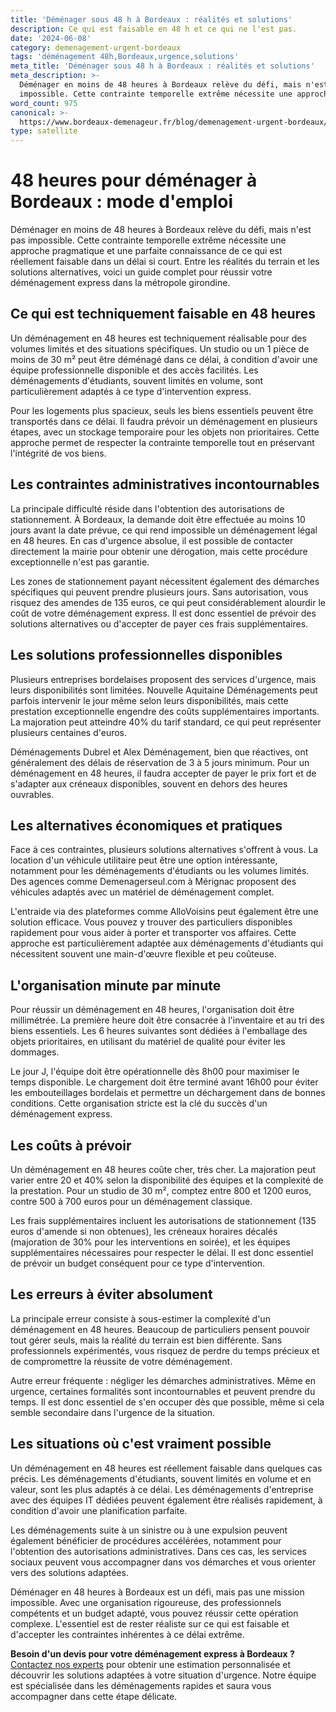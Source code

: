```yaml
---
title: 'Déménager sous 48 h à Bordeaux : réalités et solutions'
description: Ce qui est faisable en 48 h et ce qui ne l'est pas.
date: '2024-06-08'
category: demenagement-urgent-bordeaux
tags: 'déménagement 48h,Bordeaux,urgence,solutions'
meta_title: 'Déménager sous 48 h à Bordeaux : réalités et solutions'
meta_description: >-
  Déménager en moins de 48 heures à Bordeaux relève du défi, mais n'est pas
  impossible. Cette contrainte temporelle extrême nécessite une approche pragm.
word_count: 975
canonical: >-
  https://www.bordeaux-demenageur.fr/blog/demenagement-urgent-bordeaux/demenager-48h-bordeaux-realites-solutions
type: satellite
---
```



# 48 heures pour déménager à Bordeaux : mode d'emploi

Déménager en moins de 48 heures à Bordeaux relève du défi, mais n'est pas impossible. Cette contrainte temporelle extrême nécessite une approche pragmatique et une parfaite connaissance de ce qui est réellement faisable dans un délai si court. Entre les réalités du terrain et les solutions alternatives, voici un guide complet pour réussir votre déménagement express dans la métropole girondine.

## Ce qui est techniquement faisable en 48 heures

Un déménagement en 48 heures est techniquement réalisable pour des volumes limités et des situations spécifiques. Un studio ou un 1 pièce de moins de 30 m² peut être déménagé dans ce délai, à condition d'avoir une équipe professionnelle disponible et des accès facilités. Les déménagements d'étudiants, souvent limités en volume, sont particulièrement adaptés à ce type d'intervention express.

Pour les logements plus spacieux, seuls les biens essentiels peuvent être transportés dans ce délai. Il faudra prévoir un déménagement en plusieurs étapes, avec un stockage temporaire pour les objets non prioritaires. Cette approche permet de respecter la contrainte temporelle tout en préservant l'intégrité de vos biens.

## Les contraintes administratives incontournables

La principale difficulté réside dans l'obtention des autorisations de stationnement. À Bordeaux, la demande doit être effectuée au moins 10 jours avant la date prévue, ce qui rend impossible un déménagement légal en 48 heures. En cas d'urgence absolue, il est possible de contacter directement la mairie pour obtenir une dérogation, mais cette procédure exceptionnelle n'est pas garantie.

Les zones de stationnement payant nécessitent également des démarches spécifiques qui peuvent prendre plusieurs jours. Sans autorisation, vous risquez des amendes de 135 euros, ce qui peut considérablement alourdir le coût de votre déménagement express. Il est donc essentiel de prévoir des solutions alternatives ou d'accepter de payer ces frais supplémentaires.

## Les solutions professionnelles disponibles

Plusieurs entreprises bordelaises proposent des services d'urgence, mais leurs disponibilités sont limitées. Nouvelle Aquitaine Déménagements peut parfois intervenir le jour même selon leurs disponibilités, mais cette prestation exceptionnelle engendre des coûts supplémentaires importants. La majoration peut atteindre 40% du tarif standard, ce qui peut représenter plusieurs centaines d'euros.

Déménagements Dubrel et Alex Déménagement, bien que réactives, ont généralement des délais de réservation de 3 à 5 jours minimum. Pour un déménagement en 48 heures, il faudra accepter de payer le prix fort et de s'adapter aux créneaux disponibles, souvent en dehors des heures ouvrables.

## Les alternatives économiques et pratiques

Face à ces contraintes, plusieurs solutions alternatives s'offrent à vous. La location d'un véhicule utilitaire peut être une option intéressante, notamment pour les déménagements d'étudiants ou les volumes limités. Des agences comme Demenagerseul.com à Mérignac proposent des véhicules adaptés avec un matériel de déménagement complet.

L'entraide via des plateformes comme AlloVoisins peut également être une solution efficace. Vous pouvez y trouver des particuliers disponibles rapidement pour vous aider à porter et transporter vos affaires. Cette approche est particulièrement adaptée aux déménagements d'étudiants qui nécessitent souvent une main-d'œuvre flexible et peu coûteuse.

## L'organisation minute par minute

Pour réussir un déménagement en 48 heures, l'organisation doit être millimétrée. La première heure doit être consacrée à l'inventaire et au tri des biens essentiels. Les 6 heures suivantes sont dédiées à l'emballage des objets prioritaires, en utilisant du matériel de qualité pour éviter les dommages.

Le jour J, l'équipe doit être opérationnelle dès 8h00 pour maximiser le temps disponible. Le chargement doit être terminé avant 16h00 pour éviter les embouteillages bordelais et permettre un déchargement dans de bonnes conditions. Cette organisation stricte est la clé du succès d'un déménagement express.

## Les coûts à prévoir

Un déménagement en 48 heures coûte cher, très cher. La majoration peut varier entre 20 et 40% selon la disponibilité des équipes et la complexité de la prestation. Pour un studio de 30 m², comptez entre 800 et 1200 euros, contre 500 à 700 euros pour un déménagement classique.

Les frais supplémentaires incluent les autorisations de stationnement (135 euros d'amende si non obtenues), les créneaux horaires décalés (majoration de 30% pour les interventions en soirée), et les équipes supplémentaires nécessaires pour respecter le délai. Il est donc essentiel de prévoir un budget conséquent pour ce type d'intervention.

## Les erreurs à éviter absolument

La principale erreur consiste à sous-estimer la complexité d'un déménagement en 48 heures. Beaucoup de particuliers pensent pouvoir tout gérer seuls, mais la réalité du terrain est bien différente. Sans professionnels expérimentés, vous risquez de perdre du temps précieux et de compromettre la réussite de votre déménagement.

Autre erreur fréquente : négliger les démarches administratives. Même en urgence, certaines formalités sont incontournables et peuvent prendre du temps. Il est donc essentiel de s'en occuper dès que possible, même si cela semble secondaire dans l'urgence de la situation.

## Les situations où c'est vraiment possible

Un déménagement en 48 heures est réellement faisable dans quelques cas précis. Les déménagements d'étudiants, souvent limités en volume et en valeur, sont les plus adaptés à ce délai. Les déménagements d'entreprise avec des équipes IT dédiées peuvent également être réalisés rapidement, à condition d'avoir une planification parfaite.

Les déménagements suite à un sinistre ou à une expulsion peuvent également bénéficier de procédures accélérées, notamment pour l'obtention des autorisations administratives. Dans ces cas, les services sociaux peuvent vous accompagner dans vos démarches et vous orienter vers des solutions adaptées.

Déménager en 48 heures à Bordeaux est un défi, mais pas une mission impossible. Avec une organisation rigoureuse, des professionnels compétents et un budget adapté, vous pouvez réussir cette opération complexe. L'essentiel est de rester réaliste sur ce qui est faisable et d'accepter les contraintes inhérentes à ce délai extrême.

**Besoin d'un devis pour votre déménagement express à Bordeaux ?** [Contactez nos experts](/contact) pour obtenir une estimation personnalisée et découvrir les solutions adaptées à votre situation d'urgence. Notre équipe est spécialisée dans les déménagements rapides et saura vous accompagner dans cette étape délicate.
